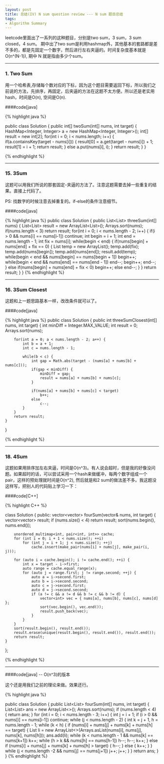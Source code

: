 ```yaml
---
layout: post
title: 总结(IV) N sum question review --- N sum 题目总结
tags:
- Algorithm Summary
---
```


leetcode里面出了一系列的这种题目，分别是two sum，3 sum，3 sum closed，4 sum。 期中出了two sum是利用hashmap外，其他基本的套路都是差不多的，都是先固定一个数字，然后进行左右夹逼的。时间复杂度基本就是O(n^(N-1)), 期中 N 就是指由多少个sum。

***
### 1. Two Sum

用一个哈希表,存储每个数对应的下标，因为这个题目需要返回下标，所以我们之前说的方法，先排序，再固定，后夹逼的方法在这题不太方便。所以还是老实用hash，时间是O(n), 空间是O(n).

####code[java]

{% highlight java %}

public class Solution {
    public int[] twoSum(int[] nums, int target) {
        HashMap<Integer, Integer> a = new HashMap<Integer, Integer>();
        int[] result = new int[2];
        for(int i = 0; i < nums.length; i++) {
            if(a.containsKey(target - nums[i])) {
                result[0] = a.get(target - nums[i]) + 1;
                result[1] = i + 1;
                return result;
            }
            else
                a.put(nums[i], i);
        }
        return result;
    }
}
              
{% endhighlight %}

***
### 15. 3Sum

这题可以用我们所说的那套固定-夹逼的方法了。注意这题需要去掉一些重复的结果。直接上代码了。

PS: 找数字的时候注意去掉重复的。if-else的条件注意细节。

####code[java]

{% highlight java %}
public class Solution {
    public List<List<Integer>> threeSum(int[] nums) {
        List<List<Integer>> result = new ArrayList<List<Integer>>();
        Arrays.sort(nums);
        if(nums.length < 3)
            return result;
        for(int i = 0; i < nums.length - 2; i++) {
            if(i > 0 && nums[i] == nums[i-1])
                continue;
            int begin = i + 1;
            int end = nums.length - 1;
            int fix = nums[i];
            while(begin < end) {
                if(nums[begin] + nums[end] + fix == 0) {
                    List<Integer> temp = new ArrayList<Integer>();
                    temp.add(fix);
                    temp.add(nums[begin]);
                    temp.add(nums[end]);
                    result.add(temp);
                    while(begin < end && nums[begin] == nums[begin + 1])
                        begin++;
                    while(begin < end && nums[end] == nums[end - 1])
                        end--;
                    begin++;
                    end--;
                }
                else if(nums[begin] + nums[end] + fix < 0)
                    begin++;
                else
                    end--;
            }
        }
        return result;
    }
}
{% endhighlight %}

***
### 16. 3Sum Closest

这题和上一题思路基本一样，改改条件就可以了。

####code[java]

{% highlight java %}
public class Solution {
    public int threeSumClosest(int[] nums, int target) {
        int minDiff = Integer.MAX_VALUE;
        int result = 0;
        Arrays.sort(nums);
        
        for(int a = 0; a < nums.length - 2; a++) {
            int b = a + 1;
            int c = nums.length - 1;
            
            while(b < c) {
                int gap = Math.abs(target - (nums[a] + nums[b] + nums[c]));
                if(gap < minDiff) {
                    minDiff = gap;
                    result = nums[a] + nums[b] + nums[c];
                }
                
                if(nums[a] + nums[b] + nums[c] < target)
                    b++;
                else
                    c--;
            }
        }
        return result;
    }
        
}

{% endhighlight %}

***
### 18. 4Sum

这题如果用排序加左右夹逼，时间是O(n^3)。有人说会超时，但是我的好像没问题。如果超时的话，可以尝试采用一个hash来做缓冲，每两个数字组成一个pair，这样的预处理就时间是O(n^2), 然后就是和2 sum的做法差不多。我这题没这样写，把别人的代码贴上学习一下：

####code[C++]

{% highlight C++ %}

class Solution {
public:
    vector<vector<int>> fourSum(vector<int>& nums, int target) {
        vector<vector<int>> result;
        if (nums.size() < 4) return result;
        sort(nums.begin(), nums.end());

        unordered_multimap<int, pair<int, int>> cache;
        for (int i = 0; i + 1 < nums.size(); ++i)
            for (int j = i + 1; j < nums.size(); ++j)
                cache.insert(make_pair(nums[i] + nums[j], make_pair(i, j)));

        for (auto i = cache.begin(); i != cache.end(); ++i) {
            int x = target - i->first;
            auto range = cache.equal_range(x);
            for (auto j = range.first; j != range.second; ++j) {
                auto a = i->second.first;
                auto b = i->second.second;
                auto c = j->second.first;
                auto d = j->second.second;
                if (a != c && a != d && b != c && b != d) {
                    vector<int> vec = { nums[a], nums[b], nums[c], nums[d] };
                    sort(vec.begin(), vec.end());
                    result.push_back(vec);
                }
            }
        }
        sort(result.begin(), result.end());
        result.erase(unique(result.begin(), result.end()), result.end());
        return result;
    }
};

{% endhighlight %}

***

####code[java] -- O(n^3)的版本

这个还是用我们之前的理论来做。效果还行。

{% highlight java %}

public class Solution {
    public List<List<Integer>> fourSum(int[] nums, int target) {
        List<List<Integer>> ans = new ArrayList<>();
        Arrays.sort(nums);
        if (nums.length < 4) {
            return ans;
        }
        for (int i = 0; i < nums.length - 3; i++) {
            int j = i + 1; 
            if (i > 0 && nums[i] == nums[i-1])
                continue;
            while (j < nums.length - 2) {
                int k = j + 1, h = nums.length - 1;
                while (k < h) {
                    if (nums[i] + nums[j] + nums[k] + nums[h] == target) {
                        List<Integer> li = new ArrayList<>(Arrays.asList(nums[i], nums[j], nums[k], nums[h]));
                        ans.add(li);
                        while (k < nums.length - 1 && nums[k] == nums[k+1]) k++;
                        while (h > k && nums[h] == nums[h-1]) h--;
                        h--; k++;
                    } else if (nums[i] + nums[j] + nums[k] + nums[h] > target) {
                        h--;
                    } else {
                        k++;
                    }
                }
                while (j < nums.length -2 && nums[j] == nums[j+1]) j++;
                j++;
            }
         }
        return ans;
    }
}
{% endhighlight %}





